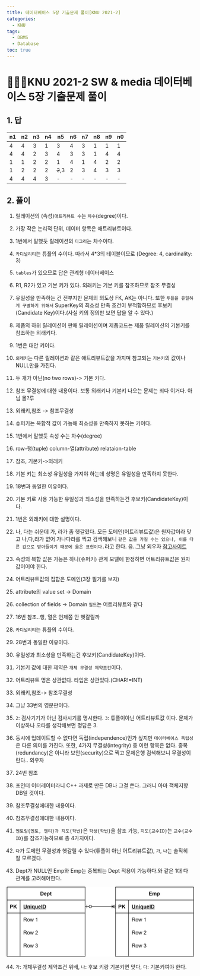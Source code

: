 ```yaml
---
title: 데이터베이스 5장 기출문제 풀이[KNU 2021-2]
categories:
  - KNU
tags:
  - DBMS
  - Database
toc: true
---
```


# 👨‍💻🏫KNU 2021-2 SW & media 데이터베이스 5장 기출문제 풀이

## 1. 답

|n1|n2|n3|n4|n5|n6|n7|n8|n9|n0|
|-|-|-|-|-|-|-|-|-|-|
|4|4|3|1|3|4|3|1|1|1|
|4|4|2|3|4|3|3|1|4|4|
|1|1|2|2|1|4|1|4|2|2|
|1|2|2|2|~~2~~,3|2|3|4|3|3|
|4|4|4|3|-|-|-|-|-|-|

## 2. 풀이

1. 릴레이션의 (속성)`애트리뷰트 수`는 `차수`(degree)이다.

2. 가장 작은 논리적 단위, 데이터 항목은 애트리뷰트이다.

3. 1번에서 말했듯 릴레이션의 `디그리`는 차수이다.

4. `카디널리티`는 튜플의 수이다. 따라서 4*3의 테이블이므로 (Degree: 4, cardinality: 3)

5. `tables`가 있으므로 답은 관계형 데이터베이스

6. R1, R2가 있고 기본 키가 있다. 외래키는 기본 키를 참조하므로 참조 무결성

7. 유일성을 만족하는 건 전부지만 문제의 의도상 FK, AK는 아니다. 또한 `투플을 유일하게 구별하기 위해서` SuperKey의 최소성 만족 조건이 부적합하므로 후보키(Candidate Key)이다.(사실 키의 정의만 보면 답을 알 수 있다.)

8. 제품의 하위 릴레이션이 판매 릴레이션이며 제품코드는 제품 릴레이션의 기본키를 참조하는 외래키다.

9. 1번은 대안 키이다.

10. `외래키`는 다른 릴레이션과 같은 애트리뷰트값을 가지며 참고되는 `기본키`의 값이나 NULL만을 가진다.

11. 두 개가 아닌(no two rows)-> 기본 키다.

12. 참조 무결성에 대한 내용이다. 보통 외래키나 기본키 나오는 문제는 죄다 이거다. 아님 몰?루

13. 외래키,참조 -> 참조무결성

14. 슈퍼키는 복합적 값이 가능해 최소성을 만족하지 못하는 키이다.

15. 1번에서 말했듯 속성 수는 차수(degree)

16. row-행(tuple) column-열(attribute) relataion-table

17. 참조, 기본키->외래키

18. 기본 키는 최소성 유일성을 가져야 하는데 성명은 유일성을 만족하지 못한다.

19. 18번과 동일한 이유이다.

20. 기본 키로 사용 가능한 유일성과 최소성을 만족하는건 후보키(CandidateKey)이다.

21. 1번은 외래키에 대한 설명이다.

22. 나, 다는 쉬운데 가, 라가 좀 헷갈렸다. 모든 도메인(어트리뷰트값)은 원자값이라 맞고 나,다,라가 없어 가나다라를 찍고 검색해보니 `같은 값을 가질 수는 있으나, 이를 다른 값으로 받아들이기 때문에 옳은 표현이다.`라고 한다. 음..그냥 외우자 [참고사이트](https://q.fran.kr/문제/3556)

23. 속성의 복합 값은 가능은 하나(슈퍼키) 관계 모델에 한정하면 어트리뷰트값은 원자값이어야 한다.

24. 어트리뷰트값의 집합은 도메인(3장 필기를 보자)

25. attribute의 value set -&gt; Domain

26. collection of fields -&gt; Domain `필드`는 어트리뷰트와 같다

27. 16번 참조..행, 열은 언제쯤 안 헷갈릴까

28. `카디널리티`는 튜플의 수이다.

29. 28번과 동일한 이유이다.

30. 유일성과 최소성을 만족하는건 후보키(CandidateKey)이다.

31. 기본키 값에 대한 제약은 `개체 무결성 제약조건`이다.

32. 어트리뷰트 명은 상관없다. 타입은 상관있다.(CHAR!=INT)

33. 외래키,참조-> 참조무결성

34. 그냥 33번의 영문판이다.

35. `2`: 검사기기가 아닌 검사시기를 명시한다. `3`: 튜플이아닌 어트리뷰트값 이다. 문제가 이상하나 오타를 생각해보면 정답은 3.

36. 동시에 업데이트할 수 없다면 독립(independence)인가 싶지만 `데이터베이스 독립성`은 다른 의미를 가진다. 또한, 4가지 무결성(integrity) 중 이런 항목은 없다. 중복(redundancy)은 아니라 보안(security)으로 찍고 문제은행 검색해보니 무결성이란다.. 외우자

37. 24번 참조

38. 포인터 이터레이터라니 C++ 과제로 만든 DB나 그걸 쓴다. 그러니 아마 객체지향 DB일 것이다.

39. 참조무결성에대한 내용이다.

40. 참조무결성에대한 내용이다.

41. `멘토링{멘토, 멘티}과 지도{학번}`은 `학생{학번}`을 참조 가능, `지도{교수ID}`는 `교수{교수ID}`를 참조가능하므로 총 4가지이다.

42. `다`가 도메인 무결성과 헷갈릴 수 있다(튜플이 아닌 어트리뷰트값), `가`, `나`는 솔직히 잘 모르겠다.

43.  Dept가 NULL인 Emp와 Emp는 중복되는 Dept 적용이 가능하다.와 같은 1대 다 관계를 고려해야한다.
 
 ![db1](/assets/img/dbdia.png)

44. `가`: 개체무결성 제약조건 위배, `나`: 후보 키랑 기본키면 맞다, `다`: 기본키여야 한다.